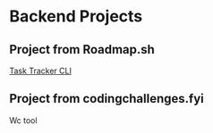 # Backend Projects 

## Project from Roadmap.sh
[Task Tracker CLI](https://roadmap.sh/projects/task-tracker)

## Project from codingchallenges.fyi
Wc tool
